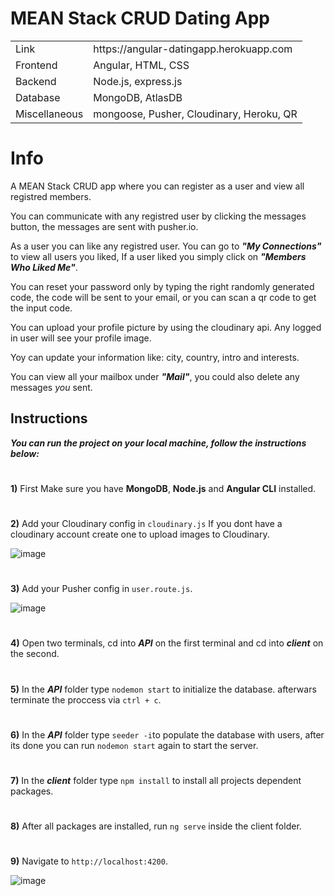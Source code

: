 # MEAN Stack CRUD Dating App

<table>
<tbody>
   <tr>
		<td>Link</td>
		<td>https://angular-datingapp.herokuapp.com</td>
	</tr>
	<tr>
		<td>Frontend</td>
		<td>Angular, HTML, CSS</td>
	</tr>
	<tr>
		<td>Backend</td>
		<td>Node.js, express.js</td>
	</tr>
	<tr>
		<td>Database</td>
		<td>MongoDB, AtlasDB</td>
	</tr>
  	<tr>
		<td>Miscellaneous</td>
		<td>mongoose, Pusher, Cloudinary, Heroku, QR</td>
	</tr>
</tbody>
</table>

# Info

A MEAN Stack CRUD app where you can register as a user and view all registred members.

You can communicate with any registred user by clicking the messages button, the messages are sent with pusher.io.

As a user you can like any registred user. You can go to ***"My Connections"*** to view all users you liked, If a user liked you simply click on ***"Members Who Liked Me"***.

You can reset your password only by typing the right randomly generated code, the code will be sent to your email, or you can scan a qr code to get the input code.

You can upload your profile picture by using the cloudinary api. Any logged in user will see your profile image.

Yoy can update your information like: city, country, intro and interests.

You can view all your mailbox under ***"Mail"***, you could also delete any messages *you* sent.

## Instructions

***You can run the project on your local machine, follow the instructions below:***
#
**1)** First Make sure you have **MongoDB**, **Node.js** and **Angular CLI** installed.
#
**2)** Add your Cloudinary config in `cloudinary.js` If you dont have a cloudinary account create one to upload images to Cloudinary.

![image](https://user-images.githubusercontent.com/80118008/189526350-b5a76ae8-319e-4e7d-b8f4-7dece4ee4a5b.png)
#

**3)** Add your Pusher config in `user.route.js`.

![image](https://user-images.githubusercontent.com/80118008/189526299-7816f722-dde1-45d0-9da5-dc8122a38e3d.png)
#
**4)** Open two terminals, cd into ***API*** on the first terminal and cd into ***client*** on the second.
#
**5)** In the ***API*** folder type `nodemon start` to initialize the database. afterwars terminate the proccess via `ctrl + c`.
#
**6)** In the ***API*** folder type `seeder -i`to populate the database with users, after its done you can run `nodemon start` again to start the server.
#
**7)** In the ***client*** folder type `npm install` to install all projects dependent packages.
#
**8)** After all packages are installed, run `ng serve` inside the client folder.
#
**9)** Navigate to `http://localhost:4200`.

![image](https://user-images.githubusercontent.com/80118008/188896901-9f96ce06-ecde-419d-a290-724c30b6410d.png)


